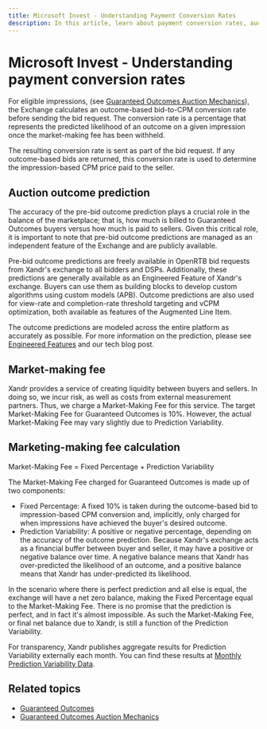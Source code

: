 ```yaml
---
title: Microsoft Invest - Understanding Payment Conversion Rates
description: In this article, learn about payment conversion rates, auction outcome prediction, market-making fees, and their calculations.
---
```


# Microsoft Invest - Understanding payment conversion rates

For eligible impressions, (see [Guaranteed Outcomes Auction Mechanics](guaranteed-outcomes-auction-mechanics.md)), the Exchange
calculates an outcome-based bid-to-CPM conversion rate before sending the bid request. The conversion rate is a percentage that represents the predicted likelihood of an outcome on a given impression once the market-making fee has been withheld.

The resulting conversion rate is sent as part of the bid request. If any outcome-based bids are returned, this conversion rate is used to determine the impression-based CPM price paid to the seller.

## Auction outcome prediction

The accuracy of the pre-bid outcome prediction plays a crucial role in the balance of the marketplace; that is, how much is billed to
Guaranteed Outcomes buyers versus how much is paid to sellers. Given this critical role, it is important to note that pre-bid outcome
predictions are managed as an independent feature of the Exchange and are publicly available.

Pre-bid outcome predictions are freely available in OpenRTB bid requests from Xandr's exchange to all bidders and DSPs.
Additionally, these predictions are generally available as an Engineered Feature of Xandr's exchange. Buyers can use them
as building blocks to develop custom algorithms using custom models (APB). Outcome predictions are also used for view-rate and
completion-rate threshold targeting and vCPM optimization, both available as features of the Augmented Line Item.

The outcome predictions are modeled across the entire platform as accurately as possible. For more information on the prediction, please
see [Engineered Features](engineered-features.md) and our tech blog post.

## Market-making fee

Xandr provides a service of creating liquidity between buyers and sellers. In doing so, we incur risk, as well as costs
from external measurement partners. Thus, we charge a Market-Making Fee for this service. The target Market-Making Fee for Guaranteed Outcomes is 10%. However, the actual Market-Making Fee may vary slightly due to Prediction Variability.

## Marketing-making fee calculation

Market-Making Fee = Fixed Percentage + Prediction Variability

The Market-Making Fee charged for Guaranteed Outcomes is made up of two components:

- Fixed Percentage: A fixed 10% is taken during the outcome-based bid to impression-based CPM conversion and, implicitly, only charged for when impressions have achieved the buyer's desired outcome.
- Prediction Variability: A positive or negative percentage, depending on the accuracy of the outcome prediction. Because Xandr's exchange acts as a financial buffer between buyer and seller, it may have a positive or negative balance over time. A negative balance means that Xandr has over-predicted the likelihood of an outcome, and a positive balance means that Xandr has under-predicted its likelihood.

In the scenario where there is perfect prediction and all else is equal, the exchange will have a net zero balance, making the Fixed Percentage equal to the Market-Making Fee. There is no promise that the prediction is perfect, and in fact it's almost impossible. As such the Market-Making Fee, or final net balance due to Xandr, is still a function of the Prediction Variability.

For transparency, Xandr publishes aggregate results for Prediction Variability externally each month. You can find
these results at [Monthly Prediction Variability Data](monthly-prediction-variability-data.md).

## Related topics

- [Guaranteed Outcomes](guaranteed-outcomes.md)
- [Guaranteed Outcomes Auction Mechanics](guaranteed-outcomes-auction-mechanics.md)
